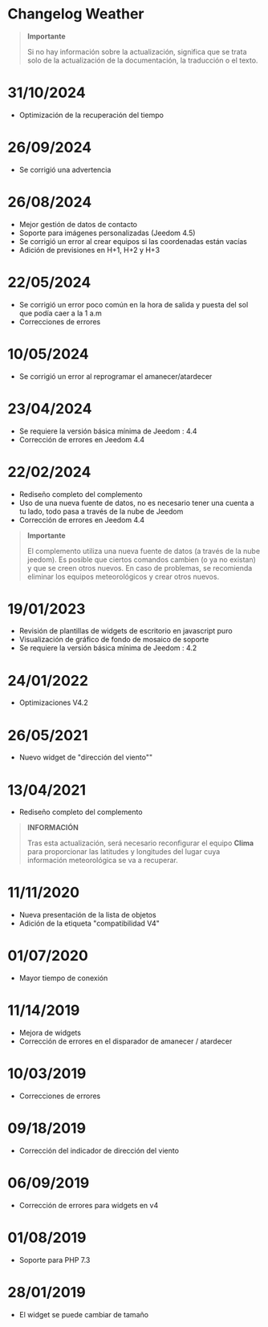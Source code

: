 # Changelog Weather

>**Importante**
>
>Si no hay información sobre la actualización, significa que se trata solo de la actualización de la documentación, la traducción o el texto.

# 31/10/2024

- Optimización de la recuperación del tiempo

# 26/09/2024

- Se corrigió una advertencia

# 26/08/2024

- Mejor gestión de datos de contacto
- Soporte para imágenes personalizadas (Jeedom 4.5)
- Se corrigió un error al crear equipos si las coordenadas están vacías
- Adición de previsiones en H+1, H+2 y H+3

# 22/05/2024

- Se corrigió un error poco común en la hora de salida y puesta del sol que podía caer a la 1 a.m
- Correcciones de errores

# 10/05/2024

- Se corrigió un error al reprogramar el amanecer/atardecer

# 23/04/2024

- Se requiere la versión básica mínima de Jeedom : 4.4
- Corrección de errores en Jeedom 4.4

# 22/02/2024

- Rediseño completo del complemento
- Uso de una nueva fuente de datos, no es necesario tener una cuenta a tu lado, todo pasa a través de la nube de Jeedom
- Corrección de errores en Jeedom 4.4

>**Importante**
>
>El complemento utiliza una nueva fuente de datos (a través de la nube jeedom). Es posible que ciertos comandos cambien (o ya no existan) y que se creen otros nuevos. En caso de problemas, se recomienda eliminar los equipos meteorológicos y crear otros nuevos.

# 19/01/2023

- Revisión de plantillas de widgets de escritorio en javascript puro
- Visualización de gráfico de fondo de mosaico de soporte
- Se requiere la versión básica mínima de Jeedom : 4.2

# 24/01/2022

- Optimizaciones V4.2

# 26/05/2021

- Nuevo widget de "dirección del viento""

# 13/04/2021

- Rediseño completo del complemento

>**INFORMACIÓN**
>
>Tras esta actualización, será necesario reconfigurar el equipo **Clima** para proporcionar las latitudes y longitudes del lugar cuya información meteorológica se va a recuperar.

# 11/11/2020

- Nueva presentación de la lista de objetos
- Adición de la etiqueta "compatibilidad V4"

# 01/07/2020

- Mayor tiempo de conexión

# 11/14/2019

- Mejora de widgets
- Corrección de errores en el disparador de amanecer / atardecer

# 10/03/2019

- Correcciones de errores

# 09/18/2019

- Corrección del indicador de dirección del viento

# 06/09/2019

- Corrección de errores para widgets en v4

# 01/08/2019

- Soporte para PHP 7.3

# 28/01/2019

- El widget se puede cambiar de tamaño
